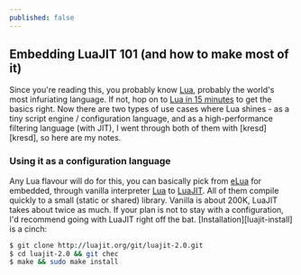 ```yaml
---
published: false
---
```


## Embedding LuaJIT 101 (and how to make most of it)

Since you're reading this, you probably know [Lua][lua-infuriating], probably the world's most infuriating language. If not, hop on to [Lua in 15 minutes][lua-15min] to get the basics right. Now there are two types of use cases where Lua shines - as a tiny script engine / configuration language, and as a high-performance filtering language (with JIT), I went through both of them with [kresd][kresd], so here are my notes.

### Using it as a configuration language

Any Lua flavour will do for this, you can basically pick from [eLua][elua] for embedded, through vanilla interpreter [Lua][lua] to [LuaJIT][luajit]. All of them compile quickly to a small (static or shared) library. Vanilla is about 200K, LuaJIT takes about twice as much. If your plan is not to stay with a configuration, I'd recommend going with LuaJIT right off the bat. [Installation][luajit-install] is a cinch:

```bash
$ git clone http://luajit.org/git/luajit-2.0.git
$ cd luajit-2.0 && git chec
$ make && sudo make install
```

[lua-infuriating]: http://www.slideshare.net/jgrahamc/lua-the-worlds-most-infuriating-language
[lua-15min]: http://tylerneylon.com/a/learn-lua/
[luajit]: http://luajit.org/download.html
[lua]: http://www.lua.org/download.html
[elua]: http://www.eluaproject.net/get-started/downloads